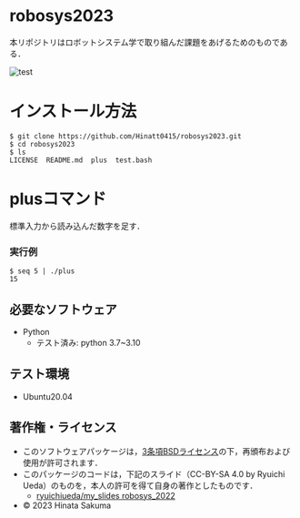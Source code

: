 # robosys2023

本リポジトリはロボットシステム学で取り組んだ課題をあげるためのものである．

![test](https://github.com/Hinatt0415/robosys2023/actions/workflows/test.yml/badge.svg)  

# インストール方法
```
$ git clone https://github.com/Hinatt0415/robosys2023.git  
$ cd robosys2023  
$ ls  
LICENSE  README.md  plus  test.bash  
```

# plusコマンド
標準入力から読み込んだ数字を足す．  
### 実行例
```
$ seq 5 | ./plus  
15
```
## 必要なソフトウェア
* Python
  * テスト済み: python 3.7~3.10

## テスト環境
* Ubuntu20.04

## 著作権・ライセンス
* このソフトウェアパッケージは，[3条項BSDライセンス](https://opensource.org/license/bsd-3-clause/)の下，再頒布および使用が許可されます．
* このパッケージのコードは，下記のスライド（CC-BY-SA 4.0 by Ryuichi Ueda）のものを，本人の許可を得て自身の著作としたものです．
    * [ryuichiueda/my_slides robosys_2022](https://github.com/ryuichiueda/my_slides/tree/master/robosys_2022)
* © 2023 Hinata Sakuma
